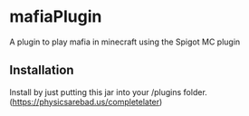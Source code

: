# mafiaPlugin
A plugin to play mafia in minecraft using the Spigot MC plugin
## Installation
Install by just putting this jar into your /plugins folder. (https://physicsarebad.us/completelater)
